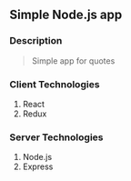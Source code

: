 ## Simple Node.js app

### Description

> Simple app for quotes

### Client Technologies

1. React
2. Redux

### Server Technologies

1. Node.js
2. Express
